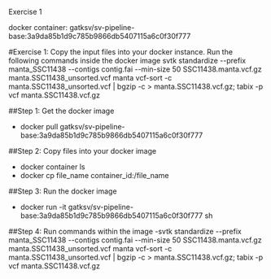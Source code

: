 Exercise 1

docker container: gatksv/sv-pipeline-base:3a9da85b1d9c785b9866db5407115a6c0f30f777

#Exercise 1: Copy the input files into your docker instance. Run the following commands inside the docker image
svtk standardize --prefix manta_SSC11438 --contigs contig.fai --min-size 50 SSC11438.manta.vcf.gz manta.SSC11438_unsorted.vcf manta
vcf-sort -c manta.SSC11438_unsorted.vcf | bgzip -c > manta.SSC11438.vcf.gz;
tabix -p vcf manta.SSC11438.vcf.gz

##Step 1: Get the docker image
- docker pull gatksv/sv-pipeline-base:3a9da85b1d9c785b9866db5407115a6c0f30f777

##Step 2: Copy files into your docker image 
- docker container ls
- docker cp file_name container_id:/file_name

##Step 3: Run the docker image
- docker run -it gatksv/sv-pipeline-base:3a9da85b1d9c785b9866db5407115a6c0f30f777 sh

##Step 4: Run commands within the image
-svtk standardize --prefix manta_SSC11438 --contigs contig.fai --min-size 50 SSC11438.manta.vcf.gz manta.SSC11438_unsorted.vcf manta
vcf-sort -c manta.SSC11438_unsorted.vcf | bgzip -c > manta.SSC11438.vcf.gz;
tabix -p vcf manta.SSC11438.vcf.gz

